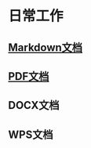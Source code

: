 # 日常工作

## [Markdown文档](https://github.com/deathjr2023/IDEA/tree/main/Markdown)

## [PDF文档](https://gitee.com/deathjr2023/idea/tree/master/PDF)

## DOCX文档

## WPS文档
